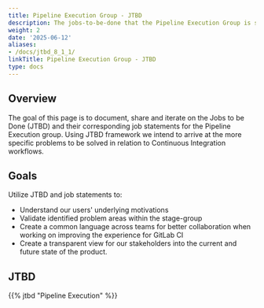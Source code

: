 ```yaml
---
title: Pipeline Execution Group - JTBD
description: The jobs-to-be-done that the Pipeline Execution Group is solving for.
weight: 2
date: '2025-06-12'
aliases:
- /docs/jtbd_8_1_1/
linkTitle: Pipeline Execution Group - JTBD
type: docs
---
```


## Overview

The goal of this page is to document, share and iterate on the Jobs to be Done (JTBD) and their corresponding job statements for the Pipeline Execution group. Using JTBD framework we intend to arrive at the more specific problems to be solved in relation to Continuous Integration workflows.

## Goals

Utilize JTBD and job statements to:

- Understand our users' underlying motivations
- Validate identified problem areas within the stage-group
- Create a common language across teams for better collaboration when working on improving the experience for GitLab CI
- Create a transparent view for our stakeholders into the current and future state of the product.

## JTBD

{{% jtbd "Pipeline Execution" %}}
